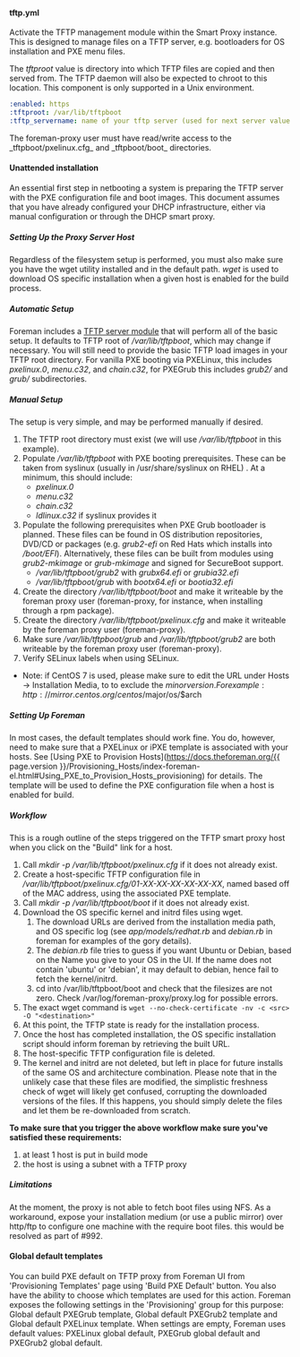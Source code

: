 
#### tftp.yml

Activate the TFTP management module within the Smart Proxy instance.  This is designed to manage files on a TFTP server, e.g. bootloaders for OS installation and PXE menu files.

The *tftproot* value is directory into which TFTP files are copied and then served from. The TFTP daemon will also be expected to chroot to this location. This component is only supported in a Unix environment.
```yaml
:enabled: https
:tftproot: /var/lib/tftpboot
:tftp_servername: name of your tftp server (used for next server value in your dhcp reservation) - defaults to the host name of your proxy.
```

<div class="alert alert-info">The foreman-proxy user must have read/write access to the _tftpboot/pxelinux.cfg_ and _tftpboot/boot_ directories.</div>

#### Unattended installation

An essential first step in netbooting a system is preparing the TFTP server with the PXE configuration file and boot images.  This document assumes that you have already configured your DHCP infrastructure, either via manual configuration or through the DHCP smart proxy.

##### Setting Up the Proxy Server Host

Regardless of the filesystem setup is performed, you must also make sure you have the wget utility installed and in the default path.  *wget* is used to download OS specific installation when a given host is enabled for the build process.

##### Automatic Setup

Foreman includes a [TFTP server module](https://github.com/theforeman/puppet-foreman_proxy/blob/master/manifests/tftp.pp) that will perform all of the basic setup.  It defaults to TFTP root of */var/lib/tftpboot*, which may change if necessary.  You will still need to provide the basic TFTP load images in your TFTP root directory.  For vanilla PXE booting via PXELinux, this includes *pxelinux.0*, *menu.c32*, and *chain.c32*, for PXEGrub this includes *grub2/* and *grub/* subdirectories.

##### Manual Setup

The setup is very simple, and may be performed manually if desired.

1. The TFTP root directory must exist (we will use */var/lib/tftpboot* in this example).
2. Populate */var/lib/tftpboot* with PXE booting prerequisites. These can be taken from syslinux (usually in /usr/share/syslinux on RHEL) . At a minimum, this should include:
    * *pxelinux.0*
    * *menu.c32*
    * *chain.c32*
    * *ldlinux.c32* if syslinux provides it
3. Populate the following prerequisites when PXE Grub bootloader is planned. These files can be found in OS distribution repositories, DVD/CD or packages (e.g. *grub2-efi* on Red Hats which installs into */boot/EFI*). Alternatively, these files can be built from modules using *grub2-mkimage* or *grub-mkimage* and signed for SecureBoot support.
    * */var/lib/tftpboot/grub2* with *grubx64.efi* or *grubia32.efi*
    * */var/lib/tftpboot/grub* with *bootx64.efi* or *bootia32.efi*
4. Create the directory */var/lib/tftpboot/boot* and make it writeable by the foreman proxy user (foreman-proxy, for instance, when installing through a rpm package).
5. Create the directory */var/lib/tftpboot/pxelinux.cfg* and make it writeable by the foreman proxy user (foreman-proxy).
6. Make sure */var/lib/tftpboot/grub* and */var/lib/tftpboot/grub2* are both writeable by the foreman proxy user (foreman-proxy).
7. Verify SELinux labels when using SELinux.

* Note: if CentOS 7 is used, please make sure to edit the URL under Hosts -> Installation Media, to to exclude the $minor version. For example: http://mirror.centos.org/centos/$major/os/$arch

##### Setting Up Foreman

In most cases, the default templates should work fine.  You do, however, need to make sure that a PXELinux or iPXE template is associated with your hosts.  See [Using PXE to Provision Hosts](https://docs.theforeman.org/{{ page.version }}/Provisioning_Hosts/index-foreman-el.html#Using_PXE_to_Provision_Hosts_provisioning) for details.  The template will be used to define the PXE configuration file when a host is enabled for build.

##### Workflow

This is a rough outline of the steps triggered on the TFTP smart proxy host when you click on the "Build" link for a host.

1. Call *mkdir -p /var/lib/tftpboot/pxelinux.cfg* if it does not already exist.
2. Create a host-specific TFTP configuration file in */var/lib/tftpboot/pxelinux.cfg/01-XX-XX-XX-XX-XX-XX*, named based off of the MAC address, using the associated PXE template.
3. Call *mkdir -p /var/lib/tftpboot/boot* if it does not already exist.
4. Download the OS specific kernel and initrd files using wget.
    1. The download URLs are derived from the installation media path, and OS specific log (see *app/models/redhat.rb* and *debian.rb* in foreman for examples of the gory details).
    2. The *debian.rb* file tries to guess if you want Ubuntu or Debian, based on the Name you give to your OS in the UI. If the name does not contain 'ubuntu' or 'debian', it may default to debian, hence fail to fetch the kernel/initrd.
    3. cd into /var/lib/tftpboot/boot and check that the filesizes are not zero. Check /var/log/foreman-proxy/proxy.log for possible errors.
5. The exact wget command is `wget --no-check-certificate -nv -c <src> -O "<destination>"`
6. At this point, the TFTP state is ready for the installation process.
7. Once the host has completed installation, the OS specific installation script should inform foreman by retrieving the built URL.
8. The host-specific TFTP configuration file is deleted.
9. The kernel and initrd are not deleted, but left in place for future installs of the same OS and architecture combination.  Please note that in the unlikely case that these files are modified, the simplistic freshness check of wget will likely get confused, corrupting the downloaded versions of the files.  If this happens, you should simply delete the files and let them be re-downloaded from scratch.

**To make sure that you trigger the above workflow make sure you've satisfied these requirements:**

1. at least 1 host is put in build mode
2. the host is using a subnet with a TFTP proxy

##### Limitations

At the moment, the proxy is not able to fetch boot files using NFS.
As a workaround, expose your installation medium (or use a public mirror) over http/ftp to configure one machine with the require boot files.
this would be resolved as part of #992.

#### Global default templates

You can build PXE default on TFTP proxy from Foreman UI from 'Provisioning Templates' page using 'Build PXE Default' button. You also have the ability to choose which templates are used for this action. Foreman exposes the following settings in the 'Provisioning' group for this purpose: Global default PXEGrub template, Global default PXEGrub2 template and Global default PXELinux template. When settings are empty, Foreman uses default values: PXELinux global default, PXEGrub global default and PXEGrub2 global default.
